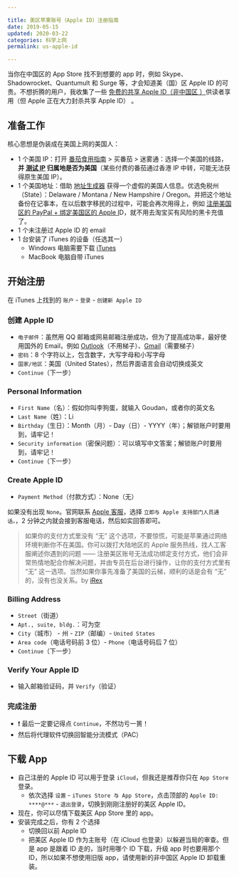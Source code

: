 ```yaml
---

title: 美区苹果账号（Apple ID）注册指南
date: 2019-05-15  
updated: 2020-03-22    
categories: 科学上网   
permalink: us-apple-id  

---
```


当你在中国区的 App Store 找不到想要的 app 时，例如 Skype、‎Shadowrocket、Quantumult 和 Surge 等，才会知道美（国）区 Apple ID 的可贵。不想折腾的用户，我收集了一些 [免费的共享 Apple ID（非中国区 ）](https://tingtalk.me/us-apple-id-share/)供读者享用（但 Apple 正在大力封杀共享 Apple ID） 。

<!-- more -->




## 准备工作

核心思想是伪装成在美国上网的美国人：

- 1 个美国 IP：打开 [番茄食用指南](https://tingtalk.me/fq/) > 买番茄 > 迷雾通：选择一个美国的线路，**并 [测试 IP](https://whoer.net/zh)  归属地是否为美国**（某些付费的番茄通过香港 IP 中转，可能无法获得原生美国 IP）。
- 1 个美国地址：借助 [地址生成器](https://www.fakeaddressgenerator.com/World/us_address_generator) 获得一个虚假的美国人信息。优选免税州（State）：Delaware / Montana / New Hampshire / Oregon。并把这个地址备份在记事本，在以后数字移民的过程中，可能会再次用得上，例如 [注册美国区的 PayPal + 绑定美国区的 Apple I](https://bigfoxgod.com/notes/2020/02/17/sign-up-paypal-and-successfully-bind-to-us-appleid-2020/)D，就不用去淘宝买有风险的黑卡充值了。
- 1 个未注册过 Apple ID 的 email
- 1 台安装了 iTunes 的设备（任选其一）
  - Windows 电脑需要下载 [iTunes](https://www.apple.com/itunes/)
  - MacBook 电脑自带  iTunes




## 开始注册

在 iTunes 上找到的 `账户` - `登录` - `创建新 Apple ID`

### 创建 Apple ID

- `电子邮件`：虽然用 QQ 邮箱或网易邮箱注册成功，但为了提高成功率，最好使用国外的 Email，例如 [Outlook](https://outlook.live.com)（不用梯子）、[Gmail](https://mail.google.com/)（需要梯子）
- `密码`：8 个字符以上，包含数字，大写字母和小写字母
- `国家/地区`：美国（United States），然后界面语言会自动切换成英文
- `Continue`（下一步）


### Personal Information

- `First Name`（名）：假如你叫李狗蛋，就输入 Goudan，或者你的英文名
- `Last Name`（姓）：Li
- `Birthday`（生日）：Month（月）- Day（日）- YYYY（年）；解锁账户时要用到，请牢记！
- `Security information`（密保问题）：可以填写中文答案；解锁账户时要用到，请牢记！
- `Continue`（下一步）


### Create Apple ID

- `Payment Method`（付款方式）：None（无）



如果没有出现 `None`。官网联系 [Apple 客服](https://getsupport.apple.com/?caller=cups)，选择 `立即与 Apple 支持部门人员通话。`，2 分钟之内就会接到客服电话，然后如实回答即可。

> 如果你的支付方式里没有 “无” 这个选项，不要惊慌，可能是苹果通过网络环境判断你不在美国。你可以拨打大陆地区的 Apple 服务热线，找人工客服阐述你遇到的问题 —— 注册美区账号无法成功绑定支付方式，他们会非常热情地配合你解决问题，并由专员在后台进行操作，让你的支付方式里有 “无” 这一选项。当然如果你事先准备了美国的云梯，顺利的话是会有 “无” 的，没有也没关系。by [iRex](https://sspai.com/post/53973)



### Billing Address

- `Street`（街道）
- `Apt., suite, bldg.`：可为空
- `City`（城市） - 州 - `ZIP`（邮编）- `United States`
- `Area code`（电话号码前 3 位）- `Phone`（电话号码后 7 位）
- `Continue`（下一步）

### Verify Your Apple ID

- 输入邮箱验证码，并 `Verify`（验证）

### 完成注册

- ❗ 最后一定要记得点 `Continue`，不然功亏一篑！
- 然后将代理软件切换回智能分流模式（PAC）



## 下载 App

- 自己注册的 Apple ID 可以用于登录 `iCloud`，但我还是推荐你只在 `App Store` 登录。
  - 依次选择 `设置` - `iTunes Store 与 App Store`，点击顶部的 `Apple ID: ****@***` - `退出登录`，切换到刚刚注册好的美区 Apple ID。
- 现在，你可以尽情下载美区 App Store 里的 app。
- 安装完成之后，你有 2 个选择
  - 切换回以前 Apple ID
  - 把美区 Apple ID 作为主账号（在 iCloud 也登录）以躲避当局的审查。但是 app 是跟着 ID 走的，当时用哪个 ID 下载，升级 app 时也要用那个 ID，所以如果不想使用旧版 app，请使用新的非中国区 Apple ID 卸载重装。
